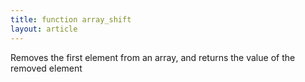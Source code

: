 ```yaml
---
title: function array_shift
layout: article
---
```

Removes the first element from an array, and returns the value of the removed element